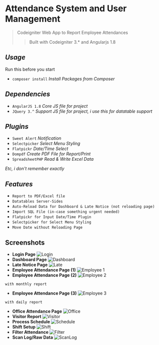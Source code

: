 # Attendance System and User Management

> Codeigniter Web App to Report Employee Attendances
>> Built with Codeigniter 3.* and Angularjs 1.8

## _Usage_
Run this before you start
* `composer install` _Install Packages from Composer_

## _Dependencies_
* `AngularJS 1.8` _Core JS file for project_
* `JQuery 3.^` _Support JS file for project, i use this for datatable support_

## _Plugins_
* `Sweet Alert` _Notification_
* `Selectpicker` _Select Menu Styling_
* `Flatpickr` _Date/Time Select_
* `Dompdf` _Create PDF File for Report/Print_
* `SpreadsheetPHP` _Read & Write Excel Data_

_Etc, i don't remember exactly_

## _Features_
* `Report to PDF/Excel file`
* `Datatables Server-Sides`
* `Auto-Reload Data for Dashboard & Late Notice (not reloading page)`
* `Import SQL File (in-case something urgent needed)`
* `Flatpickr for Input Date/Time Plugin`
* `Selectpicker for Select Menu Styling`
* `Move Date without Reloading Page`

## __Screenshots__
* __Login Page__
![Login](screenshots/1.PNG)
* __Dashboard Page__
![Dashboard](screenshots/2.PNG)
* __Late Notice Page__
![Late](screenshots/3.PNG)
* __Employee Attendance Page (1)__
![Employee 1](screenshots/4.PNG)
* __Employee Attendance Page (2)__
![Employee 2](screenshots/5.PNG)

`with monthly report`
* __Employee Attendance Page (3)__
![Employee 3](screenshots/6.PNG)

`with daily report`
* __Office Attendance Page__
![Office](screenshots/7.PNG)
* __Visitor Report__
![Visitor](screenshots/8.PNG)
* __Process Schedule__
![Schedule](screenshots/9.PNG)
* __Shift Setup__
![Shift](screenshots/10.PNG)
* __Filter Attendance__
![Filter](screenshots/11.PNG)
* __Scan Log/Raw Data__
![ScanLog](screenshots/12.PNG)